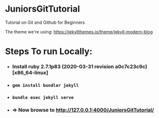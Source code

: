 # JuniorsGitTutorial
Tutorial on Git and Github for Beginners  

The theme we're using: https://jekyllthemes.io/theme/jekyll-modern-blog

# Steps To run Locally: 
 * ### Install ruby 2.7.1p83 (2020-03-31 revision a0c7c23c9c) [x86_64-linux]
 * ### `gem install bundler jekyll`
 * ### `bundle exec jekyll serve`
 * ### => Now browse to http://127.0.0.1:4000/JuniorsGitTutorial/
